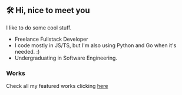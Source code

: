 ## 🛠 Hi, nice to meet you 

I like to do some cool stuff.

- Freelance Fullstack Developer
- I code mostly in JS/TS, but I'm also using Python and Go when it's needed. :)
- Undergraduating in Software Engineering.
 
### Works

Check all my featured works clicking [here](https://www.guilherssousa.dev/work)
